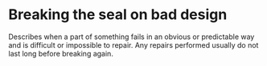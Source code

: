 # Breaking the seal on bad design

Describes when a part of something fails in an obvious or predictable way and is difficult or impossible to repair. Any repairs performed usually do not last long before breaking again.
